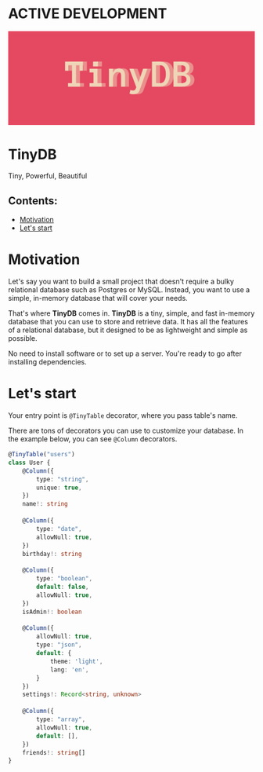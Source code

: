 # ACTIVE DEVELOPMENT

![](https://raw.githubusercontent.com/Tarasikee/tinydb/v1.0.0-alpha/images/Logo1.png)
# TinyDB
Tiny, Powerful, Beautiful

## Contents:
- [Motivation](#motivation)
- [Let's start](#lets-start)

# Motivation
Let's say you want to build a small project that doesn't require a bulky relational database such as Postgres or MySQL. Instead, you want to use a simple, in-memory database that will cover your needs.

That's where <b>TinyDB</b> comes in. <b>TinyDB</b>  is a tiny, simple, and fast in-memory database that you can use to store and retrieve data. It has all the features of a relational database, but it designed to be as lightweight and simple as possible.

No need to install software or to set up a server. You're ready to go after installing dependencies.

# Let's start
Your entry point is ```@TinyTable``` decorator, where you pass table's name.

There are tons of decorators you can use to customize your database. In the example below, you can see ```@Column``` decorators.

```typescript
@TinyTable("users")
class User {
    @Column({
        type: "string",
        unique: true,
    })
    name!: string

    @Column({
        type: "date",
        allowNull: true,
    })
    birthday!: string

    @Column({
        type: "boolean",
        default: false,
        allowNull: true,
    })
    isAdmin!: boolean

    @Column({
        allowNull: true,
        type: "json",
        default: {
            theme: 'light',
            lang: 'en',
        }
    })
    settings!: Record<string, unknown>

    @Column({
        type: "array",
        allowNull: true,
        default: [],
    })
    friends!: string[]
}
```

